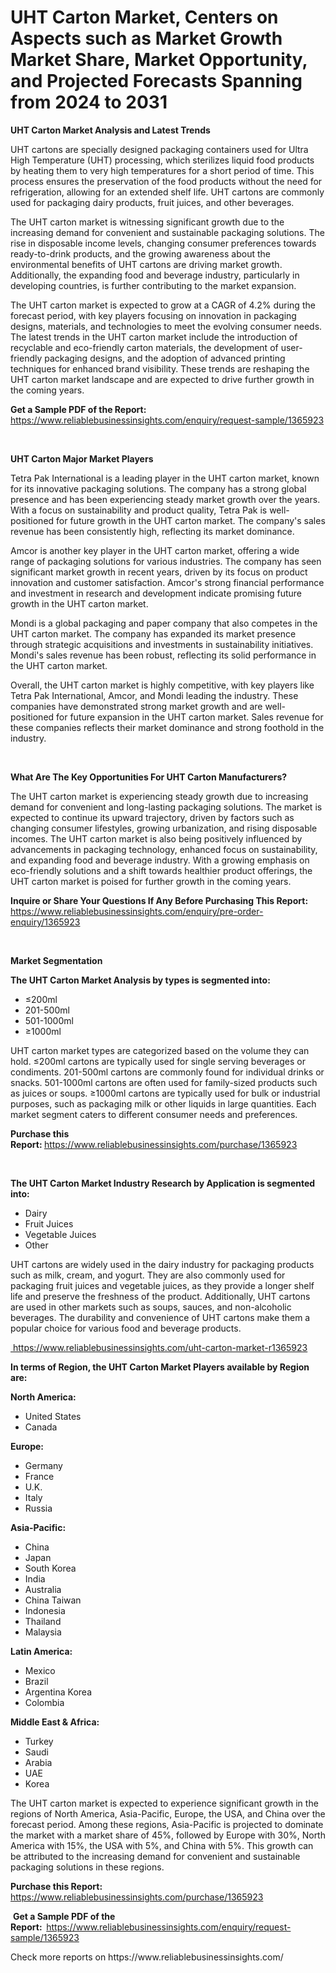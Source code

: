 <p><h1>UHT Carton Market, Centers on Aspects such as Market Growth Market Share, Market Opportunity, and Projected Forecasts Spanning from 2024 to 2031</h1></p><p><strong>UHT Carton Market Analysis and Latest Trends</strong></p>
<p><p>UHT cartons are specially designed packaging containers used for Ultra High Temperature (UHT) processing, which sterilizes liquid food products by heating them to very high temperatures for a short period of time. This process ensures the preservation of the food products without the need for refrigeration, allowing for an extended shelf life. UHT cartons are commonly used for packaging dairy products, fruit juices, and other beverages.</p><p>The UHT carton market is witnessing significant growth due to the increasing demand for convenient and sustainable packaging solutions. The rise in disposable income levels, changing consumer preferences towards ready-to-drink products, and the growing awareness about the environmental benefits of UHT cartons are driving market growth. Additionally, the expanding food and beverage industry, particularly in developing countries, is further contributing to the market expansion.</p><p>The UHT carton market is expected to grow at a CAGR of 4.2% during the forecast period, with key players focusing on innovation in packaging designs, materials, and technologies to meet the evolving consumer needs. The latest trends in the UHT carton market include the introduction of recyclable and eco-friendly carton materials, the development of user-friendly packaging designs, and the adoption of advanced printing techniques for enhanced brand visibility. These trends are reshaping the UHT carton market landscape and are expected to drive further growth in the coming years.</p></p>
<p><strong>Get a Sample PDF of the Report:&nbsp;</strong> <a href="https://www.reliablebusinessinsights.com/enquiry/request-sample/1365923">https://www.reliablebusinessinsights.com/enquiry/request-sample/1365923</a></p>
<p>&nbsp;</p>
<p><strong>UHT Carton Major Market Players</strong></p>
<p><p>Tetra Pak International is a leading player in the UHT carton market, known for its innovative packaging solutions. The company has a strong global presence and has been experiencing steady market growth over the years. With a focus on sustainability and product quality, Tetra Pak is well-positioned for future growth in the UHT carton market. The company's sales revenue has been consistently high, reflecting its market dominance.</p><p>Amcor is another key player in the UHT carton market, offering a wide range of packaging solutions for various industries. The company has seen significant market growth in recent years, driven by its focus on product innovation and customer satisfaction. Amcor's strong financial performance and investment in research and development indicate promising future growth in the UHT carton market.</p><p>Mondi is a global packaging and paper company that also competes in the UHT carton market. The company has expanded its market presence through strategic acquisitions and investments in sustainability initiatives. Mondi's sales revenue has been robust, reflecting its solid performance in the UHT carton market.</p><p>Overall, the UHT carton market is highly competitive, with key players like Tetra Pak International, Amcor, and Mondi leading the industry. These companies have demonstrated strong market growth and are well-positioned for future expansion in the UHT carton market. Sales revenue for these companies reflects their market dominance and strong foothold in the industry.</p></p>
<p>&nbsp;</p>
<p><strong>What Are The Key Opportunities For UHT Carton Manufacturers?</strong></p>
<p><p>The UHT carton market is experiencing steady growth due to increasing demand for convenient and long-lasting packaging solutions. The market is expected to continue its upward trajectory, driven by factors such as changing consumer lifestyles, growing urbanization, and rising disposable incomes. The UHT carton market is also being positively influenced by advancements in packaging technology, enhanced focus on sustainability, and expanding food and beverage industry. With a growing emphasis on eco-friendly solutions and a shift towards healthier product offerings, the UHT carton market is poised for further growth in the coming years.</p></p>
<p><strong>Inquire or Share Your Questions If Any Before Purchasing This Report:</strong> <a href="https://www.reliablebusinessinsights.com/enquiry/pre-order-enquiry/1365923">https://www.reliablebusinessinsights.com/enquiry/pre-order-enquiry/1365923</a></p>
<p>&nbsp;</p>
<p><strong>Market Segmentation</strong></p>
<p><strong>The UHT Carton Market Analysis by types is segmented into:</strong></p>
<p><ul><li>≤200ml</li><li>201-500ml</li><li>501-1000ml</li><li>≥1000ml</li></ul></p>
<p><p>UHT carton market types are categorized based on the volume they can hold. ≤200ml cartons are typically used for single serving beverages or condiments. 201-500ml cartons are commonly found for individual drinks or snacks. 501-1000ml cartons are often used for family-sized products such as juices or soups. ≥1000ml cartons are typically used for bulk or industrial purposes, such as packaging milk or other liquids in large quantities. Each market segment caters to different consumer needs and preferences.</p></p>
<p><strong>Purchase this Report:&nbsp;</strong><a href="https://www.reliablebusinessinsights.com/purchase/1365923">https://www.reliablebusinessinsights.com/purchase/1365923</a></p>
<p>&nbsp;</p>
<p><strong>The UHT Carton Market Industry Research by Application is segmented into:</strong></p>
<p><ul><li>Dairy</li><li>Fruit Juices</li><li>Vegetable Juices</li><li>Other</li></ul></p>
<p><p>UHT cartons are widely used in the dairy industry for packaging products such as milk, cream, and yogurt. They are also commonly used for packaging fruit juices and vegetable juices, as they provide a longer shelf life and preserve the freshness of the product. Additionally, UHT cartons are used in other markets such as soups, sauces, and non-alcoholic beverages. The durability and convenience of UHT cartons make them a popular choice for various food and beverage products.</p></p>
<p><a href="https://www.reliablebusinessinsights.com/uht-carton-market-r1365923">&nbsp;https://www.reliablebusinessinsights.com/uht-carton-market-r1365923</a></p>
<p><strong>In terms of Region, the UHT Carton Market Players available by Region are:</strong></p>
<p>
    <p> <strong> North America: </strong>
        <ul>
            <li>United States</li>
            <li>Canada</li>
        </ul>
        </p> 
    <p> <strong> Europe: </strong>
        <ul>
            <li>Germany</li>
            <li>France</li>
            <li>U.K.</li>
            <li>Italy</li>
            <li>Russia</li>
        </ul>
        </p> 
    <p> <strong> Asia-Pacific: </strong>
        <ul>
            <li>China</li>
            <li>Japan</li>
            <li>South Korea</li>
            <li>India</li>
            <li>Australia</li>
            <li>China Taiwan</li>
            <li>Indonesia</li>
            <li>Thailand</li>
            <li>Malaysia</li>
        </ul>
        </p> 
    <p> <strong> Latin America: </strong>
        <ul>
            <li>Mexico</li>
            <li>Brazil</li>
            <li>Argentina Korea</li>
            <li>Colombia</li>
        </ul>
        </p> 
    <p> <strong> Middle East & Africa: </strong>
        <ul>
            <li>Turkey</li>
            <li>Saudi</li>
            <li>Arabia</li>
            <li>UAE</li>
            <li>Korea</li>
        </ul>
    </p>
    </p>
<p><p>The UHT carton market is expected to experience significant growth in the regions of North America, Asia-Pacific, Europe, the USA, and China over the forecast period. Among these regions, Asia-Pacific is projected to dominate the market with a market share of 45%, followed by Europe with 30%, North America with 15%, the USA with 5%, and China with 5%. This growth can be attributed to the increasing demand for convenient and sustainable packaging solutions in these regions.</p></p>
<p><strong>Purchase this Report: </strong><a href="https://www.reliablebusinessinsights.com/purchase/1365923">https://www.reliablebusinessinsights.com/purchase/1365923</a></p>
<p>&nbsp;<strong>Get a Sample PDF of the Report:&nbsp;&nbsp;</strong><a href="https://www.reliablebusinessinsights.com/enquiry/request-sample/1365923">https://www.reliablebusinessinsights.com/enquiry/request-sample/1365923</a></p>
<p><strong></strong></p>
<p>Check more reports on https://www.reliablebusinessinsights.com/</p>